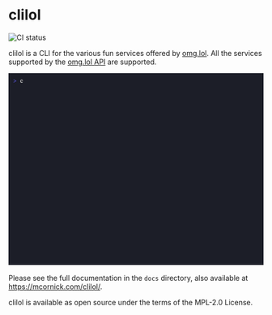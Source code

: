 # clilol

![CI
status](https://woodpecker.mcornick.dev/api/badges/mcornick/clilol/status.svg
"CI status")

clilol is a CLI for the various fun services offered by
[omg.lol](https://omg.lol/). All the services supported by the [omg.lol
API](https://api.omg.lol) are supported.

![Screenshot](docs/clilol.gif "Screenshot")

Please see the full documentation in the `docs` directory, also
available at https://mcornick.com/clilol/.

clilol is available as open source under the terms of the MPL-2.0
License.
